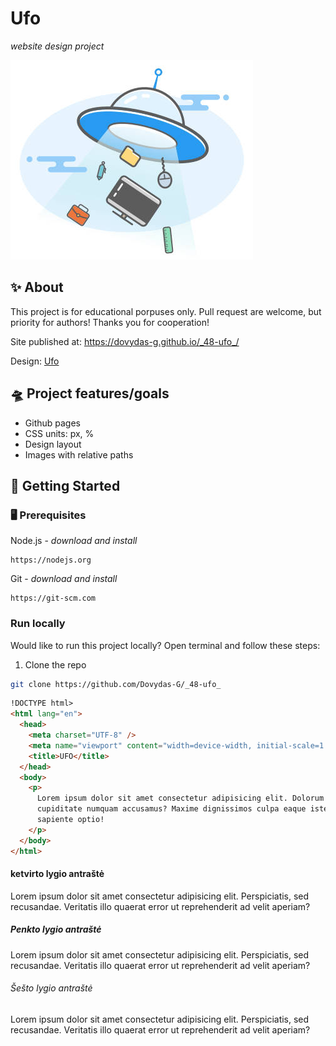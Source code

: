 # Ufo

_website design project_

![Ufo nuotrauka](ufo.jpg)

## ✨ About

This project is for educational porpuses only. Pull request are welcome, but priority for authors!
Thanks you for cooperation!

Site published at: https://dovydas-g.github.io/_48-ufo_/

Design: [Ufo](https://dribbble.com/shots/2815937-404-page)

## 🛸 Project features/goals

- Github pages
- CSS units: px, %
- Design layout
- Images with relative paths

## 🚦 Getting Started

### 🖥 Prerequisites

Node.js - _download and install_

```
https://nodejs.org
```

Git - _download and install_

```
https://git-scm.com
```

### Run locally

Would like to run this project locally? Open terminal and follow these steps:

1. Clone the repo

```sh
git clone https://github.com/Dovydas-G/_48-ufo_
```

```html
!DOCTYPE html>
<html lang="en">
  <head>
    <meta charset="UTF-8" />
    <meta name="viewport" content="width=device-width, initial-scale=1.0" />
    <title>UFO</title>
  </head>
  <body>
    <p>
      Lorem ipsum dolor sit amet consectetur adipisicing elit. Dolorum
      cupiditate numquam accusamus? Maxime dignissimos culpa eaque iste expedita
      sapiente optio!
    </p>
  </body>
</html>
```

#### ketvirto lygio antraštė

Lorem ipsum dolor sit amet consectetur adipisicing elit. Perspiciatis, sed recusandae. Veritatis illo quaerat error ut reprehenderit ad velit
aperiam?

##### Penkto lygio antraštė

Lorem ipsum dolor sit amet consectetur adipisicing elit. Perspiciatis, sed recusandae. Veritatis illo quaerat error ut reprehenderit ad velit
aperiam?

###### Šešto lygio antraštė

Lorem ipsum dolor sit amet consectetur adipisicing elit. Perspiciatis, sed recusandae. Veritatis illo quaerat error ut reprehenderit ad velit
aperiam?
